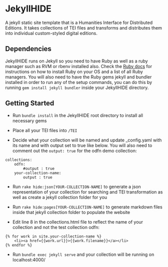 # JekyllHIDE
A jekyll static site template that is a Humanities Interface for Distributed Editions. It takes collections of TEI files  and transforms and distributes them into individual custom-styled digital editions.

## Dependencies
JekyllHIDE runs on Jekyll so you need to have Ruby as well as a ruby manager such as RVM or rbenv installed also. Check the [Ruby docs](https://www.ruby-lang.org/en/documentation/installation/) for instructions on how to install Ruby on your OS and a list of all Ruby managers. You will also need to have the Ruby gems jekyll and bundler installed in order to run any of the setup commands, you can do this by running `gem install jekyll bundler` inside your JekyllHIDE directory. 

## Getting Started
- Run `bundle install` in the JekyllHIDE root directory to install all necessary gems

- Place all your TEI files into `/TEI`

- Decide what your collection will be named and update _config.yaml with its name and with output set to true like below. You will also need to comment out the `output: true` for the odfn demo collection:
``` 
collections:
    odfn:
        #output : true
    your-collection-name:
        output : true
```

- Run `rake hide:json[YOUR-COLLECTION-NAME]` to generate a json representation of your collection for searching and TEI transformation as well as create a jekyll collection folder for you

- Run `rake hide:pages[YOUR-COLLECTION-NAME]` to generate markdown files inside that jekyll collection folder to populate the website

- Edit line 8 in the collections.html file to reflect the name of your collection and not the test collection odfn:
```
{% for work in site.your-collection-name %}
    <li><a href={{work.url}}>{{work.filename}}</a></li>
{% endfor %}
```

- Run `bundle exec jekyll serve` and your collection will be running on localhost:4000/